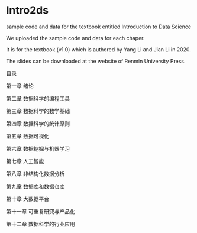 # Intro2ds
sample code and data for the textbook entitled Introduction to Data Science

We uploaded the sample code and data for each chaper.

It is for the textbook (v1.0) which is authored by Yang Li and Jian Li in 2020.

The slides can be downloaded at the website of Renmin University Press.

目录

第一章 绪论

第二章 数据科学的编程工具

第三章 数据科学的数学基础

第四章 数据科学的统计原则

第五章 数据可视化

第六章 数据挖掘与机器学习

第七章 人工智能

第八章 非结构化数据分析

第九章 数据库和数据仓库

第十章 大数据平台

第十一章 可重复研究与产品化

第十二章 数据科学的行业应用
